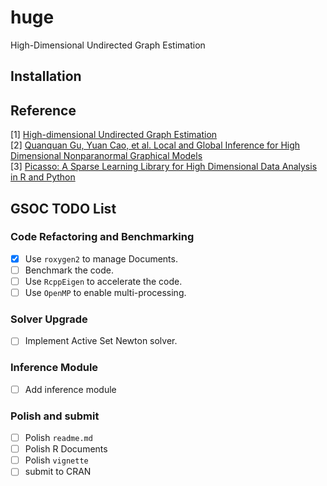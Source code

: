 # huge
High-Dimensional Undirected Graph Estimation

## Installation

## Reference
[1] [High-dimensional Undirected
Graph Estimation](https://cran.r-project.org/web/packages/huge/vignettes/vignette.pdf)  
[2] [Quanquan Gu, Yuan Cao, et al. Local and Global Inference for High Dimensional Nonparanormal Graphical Models](https://arxiv.org/abs/1502.02347)  
[3] [Picasso: A Sparse Learning Library for High Dimensional Data Analysis in R and Python](https://cran.r-project.org/web/packages/picasso/vignettes/vignette.pdf)

## GSOC TODO List

### Code Refactoring and Benchmarking
- [x] Use `roxygen2` to manage Documents.
- [ ] Benchmark the code.
- [ ] Use `RcppEigen` to accelerate the code.
- [ ] Use `OpenMP` to enable multi-processing.

### Solver Upgrade
- [ ] Implement Active Set Newton solver.

### Inference Module
- [ ] Add inference module

### Polish and submit
- [ ] Polish `readme.md`
- [ ] Polish R Documents
- [ ] Polish `vignette`
- [ ] submit to CRAN
